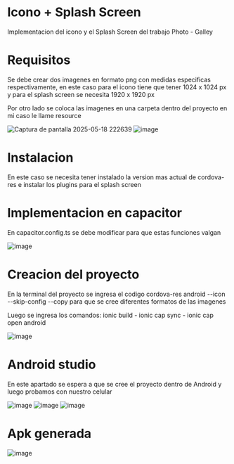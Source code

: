 
# Icono + Splash Screen

Implementacion del icono y el Splash Screen del trabajo Photo - Galley

# Requisitos

Se debe crear dos imagenes en formato png con medidas especificas respectivamente, en este caso para el icono tiene que tener 1024 x 1024 px y para el splash screen se necesita 1920 x 1920 px

Por otro lado se coloca las imagenes en una carpeta dentro del proyecto en mi caso le llame resource

![Captura de pantalla 2025-05-18 222639](https://github.com/user-attachments/assets/2a9a17c7-dc5f-42df-8011-c1618fcec198)
![image](https://github.com/user-attachments/assets/1a8125fb-5029-4baf-bdf2-bcb5d4b0edc4)

# Instalacion

En este caso se necesita tener instalado la version mas actual de cordova-res e instalar los plugins para el splash screen

# Implementacion en capacitor

En capacitor.config.ts se debe modificar para que estas funciones valgan 

![image](https://github.com/user-attachments/assets/ff011d35-0b24-4760-a930-e9c25164ddf7)

# Creacion del proyecto

En la terminal del proyecto se ingresa el codigo cordova-res android --icon --skip-config --copy
para que se cree diferentes formatos de las imagenes

Luego se ingresa los comandos: ionic build - ionic cap sync - ionic cap open android

![image](https://github.com/user-attachments/assets/0f1d60f2-3097-4a0c-a28f-d9092610cc56)

# Android studio

En este apartado se espera a que se cree el proyecto dentro de Android y luego probamos con nuestro celular 

![image](https://github.com/user-attachments/assets/de9c917b-3f04-4ab6-bc27-c029a1898192)
![image](https://github.com/user-attachments/assets/2f88d506-f614-4e7b-a4fc-4120b1749d0e)
![image](https://github.com/user-attachments/assets/81af380d-959f-45fc-ad00-15e15dbd4026)

# Apk generada 
![image](https://github.com/user-attachments/assets/084d0149-de08-4435-b3b4-b1abf5dedd22)

